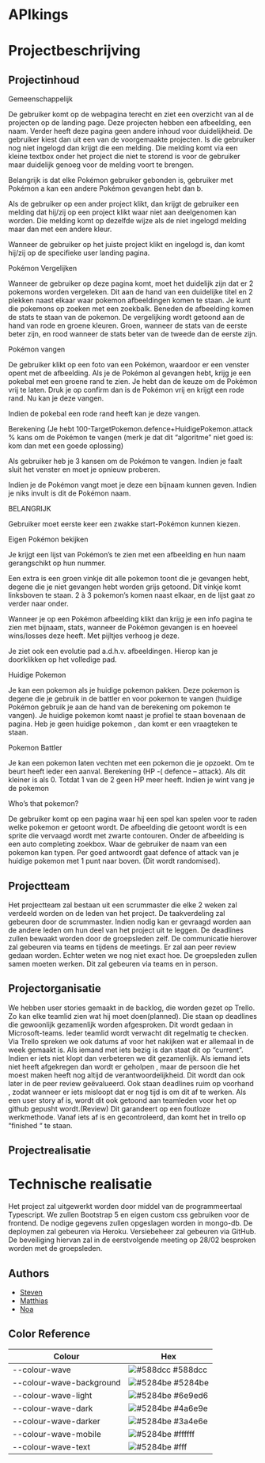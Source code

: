 # APIkings

# Projectbeschrijving

## Projectinhoud

Gemeenschappelijk

De gebruiker komt op de webpagina terecht en ziet een overzicht van al de projecten op de landing page. Deze projecten hebben een afbeelding, een naam. Verder heeft deze pagina geen andere inhoud voor duidelijkheid. De gebruiker kiest dan uit een van de voorgemaakte projecten. Is die gebruiker nog niet ingelogd dan krijgt die een melding. Die melding komt via een kleine textbox onder het project die niet te storend is voor de gebruiker maar duidelijk genoeg voor de melding voort te brengen.

Belangrijk is dat elke Pokémon gebruiker gebonden is, gebruiker met Pokémon a kan een andere Pokémon gevangen hebt dan b.

Als de gebruiker op een ander project klikt, dan krijgt de gebruiker een melding dat hij/zij op een project klikt waar niet aan deelgenomen kan worden. Die melding komt op dezelfde wijze als de niet ingelogd melding maar dan met een andere kleur.

Wanneer de gebruiker op het juiste project klikt en ingelogd is, dan komt hij/zij op de specifieke user landing pagina.

Pokémon Vergelijken

Wanneer de gebruiker op deze pagina komt, moet het duidelijk zijn dat er 2 pokemons worden vergeleken. Dit aan de hand van een duidelijke titel en 2 plekken naast elkaar waar pokemon afbeeldingen komen te staan. Je kunt die pokemons op zoeken met een zoekbalk. Beneden de afbeelding komen de stats te staan van de pokemon. De vergelijking wordt getoond aan de hand van rode en groene kleuren. Groen, wanneer de stats van de eerste beter zijn, en rood wanneer de stats beter van de tweede dan de eerste zijn.

Pokémon vangen

De gebruiker klikt op een foto van een Pokémon, waardoor er een venster opent met de afbeelding.
Als je de Pokémon al gevangen hebt, krijg je een pokebal met een groene rand te zien. Je hebt dan de keuze om de Pokémon vrij te laten. Druk je op confirm dan is de Pokémon vrij en krijgt een rode rand. Nu kan je deze vangen.

Indien de pokebal een rode rand heeft kan je deze vangen.

Berekening
(Je hebt 100-TargetPokemon.defence+HuidigePokemon.attack % kans om de Pokémon te vangen (merk je dat dit “algoritme” niet goed is: kom dan met een goede oplossing)

Als gebruiker heb je 3 kansen om de Pokémon te vangen. Indien je faalt sluit het venster en moet je opnieuw proberen.

Indien je de Pokémon vangt moet je deze een bijnaam kunnen geven. Indien je niks invult is dit de Pokémon naam.

BELANGRIJK

Gebruiker moet eerste keer een zwakke start-Pokémon kunnen kiezen.

Eigen Pokémon bekijken

Je krijgt een lijst van Pokémon’s te zien met een afbeelding en hun naam gerangschikt op hun nummer.

Een extra is een groen vinkje dit alle pokemon toont die je gevangen hebt, degene die je niet gevangen hebt worden grijs getoond. Dit vinkje komt linksboven te staan. 2 à 3 pokemon’s komen naast elkaar, en de lijst gaat zo verder naar onder.

Wanneer je op een Pokémon afbeelding klikt dan krijg je een info pagina te zien met bijnaam, stats, wanneer de Pokémon gevangen is en hoeveel wins/losses deze heeft. Met pijltjes verhoog je deze.

Je ziet ook een evolutie pad a.d.h.v. afbeeldingen. Hierop kan je doorklikken op het volledige pad.

Huidige Pokemon

Je kan een pokemon als je huidige pokemon pakken. Deze pokemon is degene die je gebruik in de battler en voor pokemon te vangen (huidige Pokémon gebruik je aan de hand van de berekening om pokemon te vangen). Je huidige pokemon komt naast je profiel te staan bovenaan de pagina. Heb je geen huidige pokemon , dan komt er een vraagteken te staan.

Pokemon Battler

Je kan een pokemon laten vechten met een pokemon die je opzoekt. Om te beurt heeft ieder een aanval. Berekening (HP -( defence – attack). Als dit kleiner is als 0. Totdat 1 van de 2 geen HP meer heeft. Indien je wint vang je de pokemon

Who’s that pokemon?

De gebruiker komt op een pagina waar hij een spel kan spelen voor te raden welke pokemon er getoont wordt. De afbeelding die getoont wordt is een sprite die vervaagd wordt met zwarte contouren. Onder de afbeelding is een auto completing zoekbox. Waar de gebruiker de naam van een pokemon kan typen. Per goed antwoordt gaat defence of attack van je huidige pokemon met 1 punt naar boven. (Dit wordt randomised).

## Projectteam

Het projectteam zal bestaan uit een scrummaster die elke 2 weken zal verdeeld worden on de leden van het project. De taakverdeling zal gebeuren door de scrummaster. Indien nodig kan er gevraagd worden aan de andere leden om hun deel van het project uit te leggen. De deadlines zullen bewaakt worden door de groepsleden zelf. De communicatie hierover zal gebeuren via teams en tijdens de meetings. Er zal aan peer review gedaan worden. Echter weten we nog niet exact hoe. De groepsleden zullen samen moeten werken. Dit zal gebeuren via teams en in person.

## Projectorganisatie

We hebben user stories gemaakt in de backlog, die worden gezet op Trello. Zo kan elke teamlid zien wat hij moet doen(planned). Die staan op deadlines die gewoonlijk gezamenlijk worden afgesproken. Dit wordt gedaan in Microsoft-teams. Ieder teamlid wordt verwacht dit regelmatig te checken. Via Trello spreken we ook datums af voor het nakijken wat er allemaal in de week gemaakt is. Als iemand met iets bezig is dan staat dit op “current”. Indien er iets niet klopt dan verbeteren we dit gezamenlijk. Als iemand iets niet heeft afgekregen dan wordt er geholpen , maar de persoon die het moest maken heeft nog altijd de verantwoordelijkheid. Dit wordt dan ook later in de peer review geëvalueerd. Ook staan deadlines ruim op voorhand , zodat wanneer er iets misloopt dat er nog tijd is om dit af te werken. Als een user story af is, wordt dit ook getoond aan teamleden voor het op github gepusht wordt.(Review) Dit garandeert op een foutloze werkmethode. Vanaf iets af is en gecontroleerd, dan komt het in trello op “finished “ te staan.

## Projectrealisatie

# Technische realisatie

Het project zal uitgewerkt worden door middel van de programmeertaal Typescript. We zullen Bootstrap 5 en eigen custom css gebruiken voor de frontend. De nodige gegevens zullen opgeslagen worden in mongo-db. De deploymen zal gebeuren via Heroku. Versiebeheer zal gebeuren via GitHub. De beveiliging hiervan zal in de eerstvolgende meeting op 28/02 besproken worden met de groepsleden.

## Authors

- [Steven](https://github.com/Joeprogrammer69)
- [Matthias](https://github.com/Syntaxly0)
- [Noa](https://www.github.com/NoaBrecht)

## Color Reference

| Colour                   | Hex                                                              |
| ------------------------ | ---------------------------------------------------------------- |
| --colour-wave            | ![#588dcc](https://via.placeholder.com/10/588dcc?text=+) #588dcc |
| --colour-wave-background | ![#5284be](https://via.placeholder.com/10/5284be?text=+) #5284be |
| --colour-wave-light | ![#5284be](https://via.placeholder.com/10/6e9ed6?text=+) #6e9ed6 |
| --colour-wave-dark | ![#5284be](https://via.placeholder.com/10/4a6e9e?text=+) #4a6e9e |
| --colour-wave-darker | ![#5284be](https://via.placeholder.com/10/3a4e6e?text=+) #3a4e6e |
| --colour-wave-mobile | ![#5284be](https://via.placeholder.com/10/ffffff?text=+) #ffffff |
| --colour-wave-text | ![#5284be](https://via.placeholder.com/10/fff?text=+) #fff |
